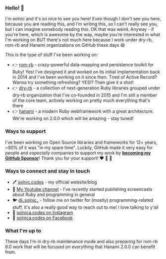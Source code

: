 ### Hello! 👋

I'm solnic and it's so nice to see you here! Even though I don't see you here, because you are reading this, and I'm writing this, so I can't really see you, but I can imagine somebody reading this. OK that was weird. Anyway - if you're here, which is awesome by the way, maybe you're interested in what I'm working on BUT there's not much here because I work under dry-rb, rom-rb and Hanami organizations on GitHub these days :smile:

This is the type of stuff I've been working on:

* :point_right: [rom-rb](https://github.com/rom-rb/rom) - crazy-powerful data-mapping and persistence toolkit for Ruby! Yes! I've designed it and worked on its initial implementation back in 2014 and I've been working on it since then. Tired of Active Record? Wanna try something refreshing? YES!? Then give it a shot!
* :point_right: [dry-rb](https://github.com/dry-rb) - a collection of next-generation Ruby libraries grouped under dry-rb organization that I've co-founded in 2015 and I'm still a member of the core team, actively working on pretty much everything that's there
* :point_right: [hanami](https://github.com/hanami) - a modern Ruby webframework with a great architecture. We're working on 2.0.0 which will be amazing - stay tuned!

### Ways to support

I've been working on Open Source libraries and frameworks for 12+ years, ~90% of it was "in my spare time". Luckily, GitHub made it very easy for people and *especially* companies to support my work by [**becoming my GitHub Sponsor**](https://github.com/sponsors/solnic)! Thank you for your support! :heart: :green_heart: :blue_heart:

### Ways to connect and stay in touch

* :pen: [solnic.codes](https://solnic.codes) - my official website/blog
* :movie_camera: [My Youtube channel](https://www.youtube.com/channel/UCeRgtx8eE4WXqGAeeDQyGYQ) - I've recently started publishing screencasts about Ruby and programming in general
* :bird: [@\_solnic\_](https://github.com/_solnic_) - follow me on twitter for (mostly) programming-related stuff, it's also a really good way to reach out to me! I love talking to y'all
* :camera_flash: [solnica.codes on Instagram](https://instagram.com/solnic.codes)
* :blue_book: [solnica.codes on Facebook](https://instagram.com/solnic.codes)

### What I'm up to

These days I'm in dry-rb maintenance mode and also preparing for rom-rb 6.0 work that will be focused on everything that Hanami 2.0.0 can benefit from.

